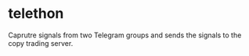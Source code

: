 # telethon

Caprutre signals from two Telegram groups and sends the signals to the copy trading server.
